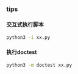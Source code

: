 ### tips

#### 交互式执行脚本
```bash
python3 -i xx.py
```

#### 执行doctest
```bash
python3 -m doctest xx.py
```
